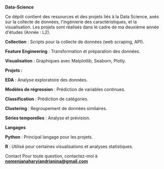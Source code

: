 **Data-Science**

Ce dépôt contient des ressources et des projets liés à la Data Science, 
axés sur la collecte de données, l'ingénierie des caractéristiques, et la visualisation. 
Les projets sont réalisés dans le cadre de ma deuxième année d'études (Année : L2). 

**Collection** : Scripts pour la collecte de données (web scraping, API). 

**Feature Engineering** : Transformation et préparation des données. 

**Visualisation** : Graphiques avec Matplotlib, Seaborn, Plotly. 

**Projets :**

**EDA** : Analyse exploratoire des données. 

**Modèles de régression** : Prédiction de variables continues. 

**Classification** : Prédiction de catégories. 

**Clustering** : Regroupement de données similaires. 

**Séries temporelles** : Analyse et prévision. 

**Langages**

**Python** : Principal langage pour les projets. 

**R** : Utilisé pour certaines visualisations et analyses statistiques. 

Contact Pour toute question, contactez-moi à **nomenjanaharyiandrianina@gmail.com**

